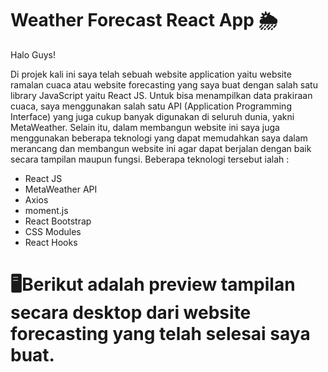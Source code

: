 # Weather Forecast React App 🌦

Halo Guys!

Di projek kali ini saya telah sebuah website application yaitu website ramalan cuaca atau website forecasting yang saya buat dengan salah satu library JavaScript yaitu React JS. Untuk bisa menampilkan data prakiraan cuaca, saya menggunakan salah satu API (Application Programming Interface) yang juga cukup banyak digunakan di seluruh dunia, yakni MetaWeather. Selain itu, dalam membangun website ini saya juga menggunakan beberapa teknologi yang dapat memudahkan saya dalam merancang dan membangun website ini agar dapat berjalan dengan baik secara tampilan maupun fungsi. Beberapa teknologi tersebut ialah :
- React JS
- MetaWeather API
- Axios
- moment.js
- React Bootstrap
- CSS Modules
- React Hooks

# 🖥Berikut adalah preview tampilan secara desktop dari website forecasting yang telah selesai saya buat.
